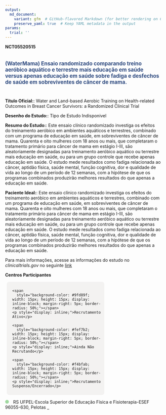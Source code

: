 ```yaml
---
output: 
  md_document:
    variant: gfm  # GitHub-flavored Markdown (for better rendering on GitHub)
    preserve_yaml: true  # Keep YAML metadata in the output
params:
  trial: ''
---
```


**NCT05520515**

<div style="padding: 5px 5px 5px 0px; font-size: 1.20em; font-weight: bold; color: #2E4A7F; text-align: left; margin-bottom: 20px">

(WaterMama) Ensaio randomizado comparando treino aeróbico aquático e
terrestre mais educação em saúde versus apenas educação em saúde sobre
fadiga e desfechos de saúde em sobreviventes de câncer de mama.

</div>

**Título Oficial:**: Water and Land-based Aerobic Training on
Health-related Outcomes in Breast Cancer Survivors: a Randomized
Clinical Trial

**Desenho do Estudo:**: Tipo de Estudo Indisponivel

**Resumo do Estudo:**: Este ensaio clínico randomizado investiga os
efeitos do treinamento aeróbico em ambientes aquáticos e terrestres,
combinado com um programa de educação em saúde, em sobreviventes de
câncer de mama. Quarenta e oito mulheres com 18 anos ou mais, que
completaram o tratamento primário para câncer de mama em estágio I-III,
são aleatoriamente designadas para treinamento aeróbico aquático ou
terrestre mais educação em saúde, ou para um grupo controle que recebe
apenas educação em saúde. O estudo mede resultados como fadiga
relacionada ao câncer, aptidão física, saúde mental, função cognitiva,
dor e qualidade de vida ao longo de um período de 12 semanas, com a
hipótese de que os programas combinados produzirão melhores resultados
do que apenas a educação em saúde.

**Paciente Ideal:**: Este ensaio clínico randomizado investiga os
efeitos do treinamento aeróbico em ambientes aquáticos e terrestres,
combinado com um programa de educação em saúde, em sobreviventes de
câncer de mama. Quarenta e oito mulheres com 18 anos ou mais, que
completaram o tratamento primário para câncer de mama em estágio I-III,
são aleatoriamente designadas para treinamento aeróbico aquático ou
terrestre mais educação em saúde, ou para um grupo controle que recebe
apenas educação em saúde. O estudo mede resultados como fadiga
relacionada ao câncer, aptidão física, saúde mental, função cognitiva,
dor e qualidade de vida ao longo de um período de 12 semanas, com a
hipótese de que os programas combinados produzirão melhores resultados
do que apenas a educação em saúde.

Para mais informações, acesse as informações do estudo no
*clinicaltrials.gov* no seguinte
[link](https://clinicaltrials.gov/ct2/show/NCT05520515)

**Centros Participantes**

<div style="margin-bottom: 8px; margin-left: 5px; padding: 8px; max-width: 300px; background-color: #f3f2f1; border-radius: 8px;">

<div style="margin-left: 10px;">

    <span 
      style="background-color: #9fd89f; width: 15px; height: 15px; display: inline-block; margin-right: 5px; border-radius: 50%;"></span>
    <p style="display: inline;">Recrutamento Ativo</p>

</div>

<div style="margin-left: 10px;">

    <span 
      style="background-color: #fef7b2; width: 15px; height: 15px; display: inline-block; margin-right: 5px; border-radius: 50%;"></span>
    <p style="display: inline;">Ainda Não Recrutando</p>

</div>

<div style="margin-left: 10px;">

    <span 
      style="background-color: #f4bfab; width: 15px; height: 15px; display: inline-block; margin-right: 5px; border-radius: 50%;"></span>
    <p style="display: inline;">Recrutamento Suspenso/Encerrado</p>

</div>

</div>

<span style="display: inline-block; width: 12px; height: 12px; border-radius: 50%; margin-right: 10px; padding-bottom: 0px; background-color: #9fd89f;"></span>
RS UFPEL-Escola Superior de Educação Física e Fisioterapia-ESEF
96055-630, Pelotas
<span style="color: #2E4A7F; text-decoration: none; font-weight: 500; font-size: 0.8">[REPORTAR
ERRO](https://flazar.shinyapps.io/formsapp?study_nct_id=NCT05520515&location_id=ESCOLASUPERIORDEEDUCACAOFISICAPELOTASRS96055630BRAZIL&location_full_name=UFPEL-Escola%20Superior%20de%20Educa%C3%A7%C3%A3o%20F%C3%ADsica%20e%20Fisioterapia-ESEF%2C%2096055-630%2C%20Pelotas&form_type=Reportar%20Erro)</span>
